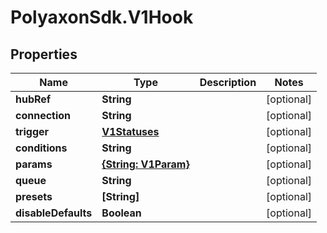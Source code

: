 # PolyaxonSdk.V1Hook

## Properties

Name | Type | Description | Notes
------------ | ------------- | ------------- | -------------
**hubRef** | **String** |  | [optional] 
**connection** | **String** |  | [optional] 
**trigger** | [**V1Statuses**](V1Statuses.md) |  | [optional] 
**conditions** | **String** |  | [optional] 
**params** | [**{String: V1Param}**](V1Param.md) |  | [optional] 
**queue** | **String** |  | [optional] 
**presets** | **[String]** |  | [optional] 
**disableDefaults** | **Boolean** |  | [optional] 


